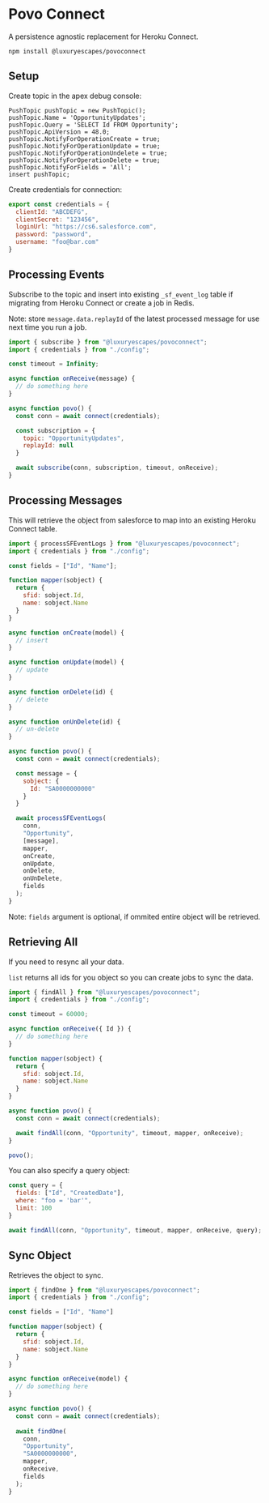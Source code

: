 # Povo Connect

A persistence agnostic replacement for Heroku Connect.

```
npm install @luxuryescapes/povoconnect
```

## Setup

Create topic in the apex debug console:

```
PushTopic pushTopic = new PushTopic();
pushTopic.Name = 'OpportunityUpdates';
pushTopic.Query = 'SELECT Id FROM Opportunity';
pushTopic.ApiVersion = 48.0;
pushTopic.NotifyForOperationCreate = true;
pushTopic.NotifyForOperationUpdate = true;
pushTopic.NotifyForOperationUndelete = true;
pushTopic.NotifyForOperationDelete = true;
pushTopic.NotifyForFields = 'All';
insert pushTopic;
```

Create credentials for connection:

```js
export const credentials = {
  clientId: "ABCDEFG",
  clientSecret: "123456",
  loginUrl: "https://cs6.salesforce.com",
  password: "password",
  username: "foo@bar.com"
}
```

## Processing Events

Subscribe to the topic and insert into existing `_sf_event_log` table if
migrating from Heroku Connect or create a job in Redis.

Note: store `message.data.replayId` of the latest processed message for use next
time you run a job.

```js
import { subscribe } from "@luxuryescapes/povoconnect";
import { credentials } from "./config";

const timeout = Infinity;

async function onReceive(message) {
  // do something here 
}

async function povo() {
  const conn = await connect(credentials);

  const subscription = {
    topic: "OpportunityUpdates",
    replayId: null
  }

  await subscribe(conn, subscription, timeout, onReceive);
}
```

## Processing Messages

This will retrieve the object from salesforce to map into an existing Heroku
Connect table.

```js
import { processSFEventLogs } from "@luxuryescapes/povoconnect";
import { credentials } from "./config";

const fields = ["Id", "Name"];

function mapper(sobject) {
  return {
    sfid: sobject.Id,
    name: sobject.Name
  }
}

async function onCreate(model) {
  // insert
}

async function onUpdate(model) {
  // update
}

async function onDelete(id) {
  // delete
}

async function onUnDelete(id) {
  // un-delete
}

async function povo() {
  const conn = await connect(credentials);

  const message = {
    sobject: {
      Id: "SA0000000000"
    }
  }

  await processSFEventLogs(
    conn,
    "Opportunity",
    [message],
    mapper,
    onCreate,
    onUpdate,
    onDelete,
    onUnDelete,
    fields
  );
}
```

Note: `fields` argument is optional, if ommited entire object will be retrieved.

## Retrieving All

If you need to resync all your data.

`list` returns all ids for you object so you can create jobs to sync the data.

```js
import { findAll } from "@luxuryescapes/povoconnect";
import { credentials } from "./config";

const timeout = 60000;

async function onReceive({ Id }) {
  // do something here
}

function mapper(sobject) {
  return {
    sfid: sobject.Id,
    name: sobject.Name
  }
}

async function povo() {
  const conn = await connect(credentials);

  await findAll(conn, "Opportunity", timeout, mapper, onReceive);
}

povo();
```

You can also specify a query object:

```js
const query = {
  fields: ["Id", "CreatedDate"],
  where: "foo = 'bar'",
  limit: 100
}

await findAll(conn, "Opportunity", timeout, mapper, onReceive, query);
```


## Sync Object

Retrieves the object to sync.

```js
import { findOne } from "@luxuryescapes/povoconnect";
import { credentials } from "./config";

const fields = ["Id", "Name"]

function mapper(sobject) {
  return {
    sfid: sobject.Id,
    name: sobject.Name
  }
}

async function onReceive(model) {
  // do something here
}

async function povo() {
  const conn = await connect(credentials);
  
  await findOne(
    conn,
    "Opportunity",
    "SA0000000000",
    mapper,
    onReceive,
    fields
  );
}
```
